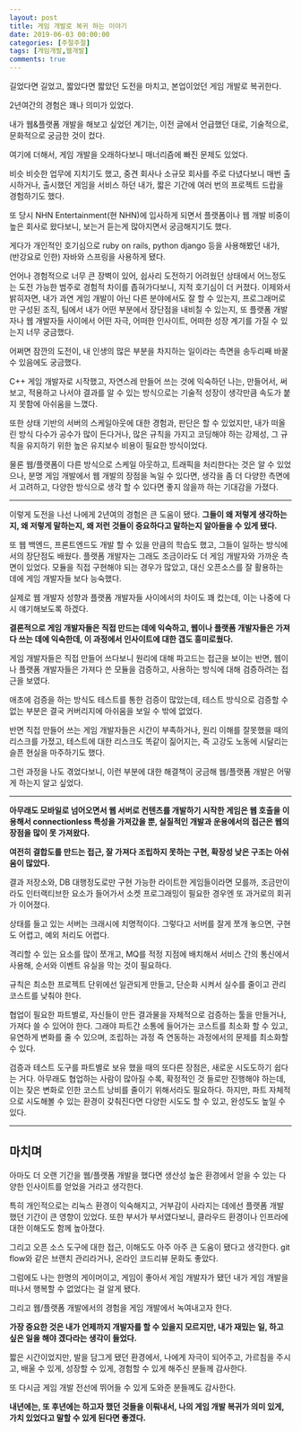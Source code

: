 ```yaml
---
layout: post
title: 게임 개발로 복귀 하는 이야기
date: 2019-06-03 00:00:00
categories: [주절주절]
tags: [게임개발,웹개발]
comments: true
---
```


길었다면 길었고, 짧았다면 짧았던 도전을 마치고, 본업이었던 게임 개발로 복귀한다.

2년여간의 경험은 꽤나 의미가 있었다.

내가 웹&플랫폼 개발을 해보고 싶었던 계기는, 이전 글에서 언급했던 대로, 기술적으로, 문화적으로 궁금한 것이 컸다.

여기에 더해서, 게임 개발을 오래하다보니 매너리즘에 빠진 문제도 있었다.

비슷 비슷한 업무에 지치기도 했고, 중견 회사나 소규모 회사를 주로 다녔다보니 매번 출시하거나, 출시했던 게임을 서비스 하던 내가, 짧은 기간에 여러 번의 프로젝트 드랍을 경험하기도 했다.

또 당시 NHN Entertainment(현 NHN)에 입사하게 되면서 플랫폼이나 웹 개발 비중이 높은 회사로 왔다보니, 보는거 듣는게 많아지면서 궁금해지기도 했다.

게다가 개인적인 호기심으로 ruby on rails, python django 등을 사용해봤던 내가, (반강요로 인한) 자바와 스프링을 사용하게 됐다.

언어나 경험적으로 너무 큰 장벽이 있어, 쉽사리 도전하기 어려웠던 상태에서 어느정도는 도전 가능한 범주로 경험적 차이를 좁혀가다보니, 지적 호기심이 더 커졌다. 이제와서 밝히자면, 내가 과연 게임 개발이 아닌 다른 분야에서도 잘 할 수 있는지, 프로그래머로만 구성된 조직, 팀에서 내가 어떤 부분에서 장단점을 내비칠 수 있는지, 또 플랫폼 개발자나 웹 개발자들 사이에서 어떤 자극, 어떠한 인사이트, 어떠한 성장 계기를 가질 수 있는지 너무 궁금했다.

어쩌면 잠깐의 도전이, 내 인생의 많은 부분을 차지하는 일이라는 측면을 송두리째 바꿀 수 있음에도 궁금했다.

C++ 게임 개발자로 시작했고, 자연스레 만들어 쓰는 것에 익숙하던 나는, 만들어서, 써보고, 적용하고 나서야 결과를 알 수 있는 방식으로는 기술적 성장이 생각만큼 속도가 붙지 못함에 아쉬움을 느꼈다.

또한 상태 기반의 서버의 스케일아웃에 대한 경험과, 판단은 할 수 있었지만, 내가 떠올린 방식 다수가 공수가 많이 든다거나, 많은 규칙을 가지고 코딩해야 하는 강제성, 그 규칙을 유지하기 위한 높은 유지보수 비용이 필요한 방식이었다.

물론 웹/플랫폼이 다른 방식으로 스케일 아웃하고, 트래픽을 처리한다는 것은 알 수 있었으나, 분명 게임 개발에서 웹 개발의 장점을 녹일 수 있다면, 생각을 좀 더 다양한 측면에서 고려하고, 다양한 방식으로 생각 할 수 있다면 좋지 않을까 하는 기대감을 가졌다.

---

이렇게 도전을 나선 나에게 2년여의 경험은 큰 도움이 됐다.
**그들이 왜 저렇게 생각하는지, 왜 저렇게 말하는지, 왜 저런 것들이 중요하다고 말하는지 알아들을 수 있게 됐다.**

또 웹 백엔드, 프론트엔드도 개발 할 수 있을 만큼의 학습도 했고, 그들이 일하는 방식에서의 장단점도 배웠다. 플랫폼 개발자는 그래도 조금이라도 더 게임 개발자와 가까운 측면이 있었다. 모듈을 직접 구현해야 되는 경우가 많았고, 대신 오픈소스를 잘 활용하는 데에 게임 개발자들 보다 능숙했다.

실제로 웹 개발자 성향과 플랫폼 개발자들 사이에서의 차이도 꽤 컸는데, 이는 나중에 다시 얘기해보도록 하겠다.

**결론적으로 게임 개발자들은 직접 만드는 데에 익숙하고, 웹이나 플랫폼 개발자들은 가져다 쓰는 데에 익숙한데, 이 과정에서 인사이트에 대한 갭도 흥미로웠다.**

게임 개발자들은 직접 만들어 쓰다보니 원리에 대해 파고드는 접근을 보이는 반면, 웹이나 플랫폼 개발자들은 가져다 쓴 모듈을 검증하고, 사용하는 방식에 대해 검증하려는 접근을 보였다.

애초에 검증을 하는 방식도 테스트를 통한 검증이 많았는데, 테스트 방식으로 검증할 수 없는 부분은 결국 커버리지에 아쉬움을 보일 수 밖에 없었다.

반면 직접 만들어 쓰는 게임 개발자들은 시간이 부족하거나, 원리 이해를 잘못했을 때의 리스크를 가졌고, 테스트에 대한 리스크도 똑같이 짊어지는, 즉 고강도 노동에 시달리는 슬픈 현실을 마주하기도 했다.

그런 과정을 나도 겪었다보니, 이런 부분에 대한 해결책이 궁금해 웹/플랫폼 개발은 어떻게 하는지 알고 싶었다.

---

**아무래도 모바일로 넘어오면서 웹 서버로 컨텐츠를 개발하기 시작한 게임은 웹 호출을 이용해서 connectionless 특성을 가져갔을 뿐, 실질적인 개발과 운용에서의 접근은 웹의 장점을 많이 못 가져왔다.**

**여전히 결합도를 만드는 접근, 잘 가져다 조립하지 못하는 구현, 확장성 낮은 구조는 아쉬움이 많았다.**

결과 저장소와, DB 대행정도로만 구현 가능한 라이트한 게임들이라면 모를까, 조금만이라도 인터랙티브한 요소가 들어가서 소켓 프로그래밍이 필요한 경우엔 또 과거로의 회귀가 이어졌다.

상태를 들고 있는 서버는 크래시에 치명적이다. 그렇다고 서버를 잘게 쪼개 놓으면, 구현도 어렵고, 예외 처리도 어렵다.

격리할 수 있는 요소를 많이 쪼개고, MQ를 적정 지점에 배치해서 서비스 간의 통신에서 사용해, 순서와 이벤트 유실을 막는 것이 필요하다.

규칙은 최소한 프로젝트 단위에선 일관되게 만들고, 단순화 시켜서 실수를 줄이고 관리 코스트를 낮춰야 한다.

협업이 필요한 파트별로, 자신들이 만든 결과물을 자체적으로 검증하는 툴을 만들거나, 가져다 쓸 수 있어야 한다. 그래야 파트간 소통에 들어가는 코스트를 최소화 할 수 있고, 유연하게 변화를 줄 수 있으며, 조립하는 과정 즉 연동하는 과정에서의 문제를 최소화할 수 있다.

검증과 테스트 도구를 파트별로 보유 했을 때의 또다른 장점은, 새로운 시도도하기 쉽다는 거다. 아무래도 협업하는 사람이 많아질 수록, 확정적인 것 들로만 진행해야 하는데, 이는 잦은 변화로 인한 코스트 낭비를 줄이기 위해서라도 필요하다. 하지만, 파트 자체적으로 시도해볼 수 있는 환경이 갖춰진다면 다양한 시도도 할 수 있고, 완성도도 높일 수 있다.

---

## 마치며

아마도 더 오랜 기간을 웹/플랫폼 개발을 했다면 생산성 높은 환경에서 얻을 수 있는 다양한 인사이트를 얻었을 거라고 생각한다. 

특히 개인적으로는 리눅스 환경이 익숙해지고, 거부감이 사라지는 데에선 플랫폼 개발 했던 기간이 큰 영향이 있었다. 또한 부서가 부서였다보니, 클라우드 환경이나 인프라에 대한 이해도도 함께 높아졌다.

그리고 오픈 소스 도구에 대한 접근, 이해도도 아주 아주 큰 도움이 됐다고 생각한다. git flow와 같은 브랜치 관리라거나, 온라인 코드리뷰 문화도 좋았다.

그럼에도 나는 한명의 게이머이고, 게임이 좋아서 게임 개발자가 됐던 내가 게임 개발을 떠나서 행복할 수 없었다는 걸 알게 됐다.

그리고 웹/플랫폼 개발에서의 경험을 게임 개발에서 녹여내고자 한다. 

**가장 중요한 것은 내가 언제까지 개발자를 할 수 있을지 모르지만, 내가 재밌는 일, 하고 싶은 일을 해야 겠다라는 생각이 들었다.**

짧은 시간이었지만, 발을 담그게 됐던 환경에서, 나에게 자극이 되어주고, 가르침을 주시고, 배울 수 있게, 성장할 수 있게, 경험할 수 있게 해주신 분들께 감사한다.

또 다시금 게임 개발 전선에 뛰어들 수 있게 도와준 분들께도 감사한다.

**내년에는, 또 후년에는 하고자 했던 것들을 이뤄내서, 나의 게임 개발 복귀가 의미 있게, 가치 있었다고 말할 수 있게 된다면 좋겠다.**